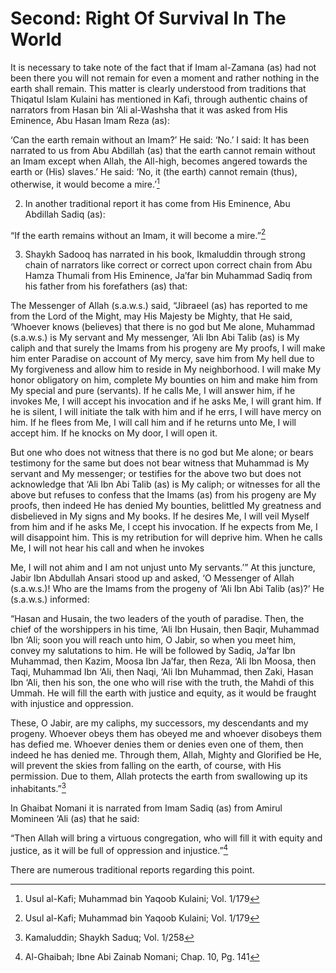 Second: Right Of Survival In The World
======================================

It is necessary to take note of the fact that if Imam al-Zamana (as) had
not been there you will not remain for even a moment and rather nothing
in the earth shall remain. This matter is clearly understood from
traditions that Thiqatul Islam Kulaini has mentioned in Kafi, through
authentic chains of narrators from Hasan bin ‘Ali al-Washsha that it was
asked from His Eminence, Abu Hasan Imam Reza (as):

‘Can the earth remain without an Imam?’ He said: ‘No.’ I said: It has
been narrated to us from Abu Abdillah (as) that the earth cannot remain
without an Imam except when Allah, the All-high, becomes angered towards
the earth or (His) slaves.’ He said: ‘No, it (the earth) cannot remain
(thus), otherwise, it would become a mire.’[^1]

2. In another traditional report it has come from His Eminence, Abu
Abdillah Sadiq (as):

“If the earth remains without an Imam, it will become a mire.”[^2]

3. Shaykh Sadooq has narrated in his book, Ikmaluddin through strong
chain of narrators like correct or correct upon correct chain from Abu
Hamza Thumali from His Eminence, Ja’far bin Muhammad Sadiq from his
father from his forefathers (as) that:

The Messenger of Allah (s.a.w.s.) said, “Jibraeel (as) has reported to
me from the Lord of the Might, may His Majesty be Mighty, that He said,
‘Whoever knows (believes) that there is no god but Me alone, Muhammad
(s.a.w.s.) is My servant and My messenger, ‘Ali Ibn Abi Talib (as) is My
caliph and that surely the Imams from his progeny are My proofs, I will
make him enter Paradise on account of My mercy, save him from My hell
due to My forgiveness and allow him to reside in My neighborhood. I will
make My honor obligatory on him, complete My bounties on him and make
him from My special and pure (servants). If he calls Me, I will answer
him, if he invokes Me, I will accept his invocation and if he asks Me, I
will grant him. If he is silent, I will initiate the talk with him and
if he errs, I will have mercy on him. If he flees from Me, I will call
him and if he returns unto Me, I will accept him. If he knocks on My
door, I will open it.

But one who does not witness that there is no god but Me alone; or bears
testimony for the same but does not bear witness that Muhammad is My
servant and My messenger; or testifies for the above two but does not
acknowledge that ‘Ali Ibn Abi Talib (as) is My caliph; or witnesses for
all the above but refuses to confess that the Imams (as) from his
progeny are My proofs, then indeed He has denied My bounties, belittled
My greatness and disbelieved in My signs and My books. If he desires Me,
I will veil Myself from him and if he asks Me, I ccept his invocation.
If he expects from Me, I will disappoint him. This is my retribution for
will deprive him. When he calls Me, I will not hear his call and when he
invokes

Me, I will not ahim and I am not unjust unto My servants.’” At this
juncture, Jabir Ibn Abdullah Ansari stood up and asked, ‘O Messenger of
Allah (s.a.w.s.)! Who are the Imams from the progeny of ‘Ali Ibn Abi
Talib (as)?’ He (s.a.w.s.) informed:

“Hasan and Husain, the two leaders of the youth of paradise. Then, the
chief of the worshippers in his time, ‘Ali Ibn Husain, then Baqir,
Muhammad Ibn ‘Ali; soon you will reach unto him, O Jabir, so when you
meet him, convey my salutations to him. He will be followed by Sadiq,
Ja’far Ibn Muhammad, then Kazim, Moosa Ibn Ja’far, then Reza, ‘Ali Ibn
Moosa, then Taqi, Muhammad Ibn ‘Ali, then Naqi, ‘Ali Ibn Muhammad, then
Zaki, Hasan Ibn ‘Ali, then his son, the one who will rise with the
truth, the Mahdi of this Ummah. He will fill the earth with justice and
equity, as it would be fraught with injustice and oppression.

These, O Jabir, are my caliphs, my successors, my descendants and my
progeny. Whoever obeys them has obeyed me and whoever disobeys them has
defied me. Whoever denies them or denies even one of them, then indeed
he has denied me. Through them, Allah, Mighty and Glorified be He, will
prevent the skies from falling on the earth, of course, with His
permission. Due to them, Allah protects the earth from swallowing up its
inhabitants.”[^3]

In Ghaibat Nomani it is narrated from Imam Sadiq (as) from Amirul
Momineen ‘Ali (as) that he said:

“Then Allah will bring a virtuous congregation, who will fill it with
equity and justice, as it will be full of oppression and injustice.”[^4]

There are numerous traditional reports regarding this point.

[^1]: Usul al-Kafi; Muhammad bin Yaqoob Kulaini; Vol. 1/179

[^2]: Usul al-Kafi; Muhammad bin Yaqoob Kulaini; Vol. 1/179

[^3]: Kamaluddin; Shaykh Saduq; Vol. 1/258

[^4]: Al-Ghaibah; Ibne Abi Zainab Nomani; Chap. 10, Pg. 141


